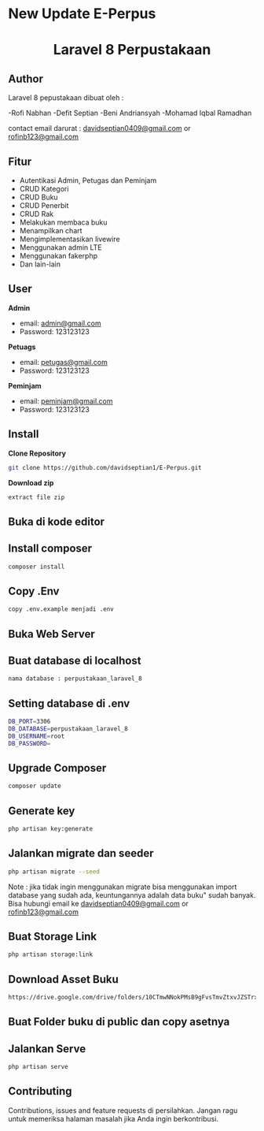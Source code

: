 # New Update E-Perpus 

<h1 align="center">Laravel 8 Perpustakaan</h1>

## Author

Laravel 8 pepustakaan dibuat oleh :

-Rofi Nabhan
-Defit Septian
-Beni Andriansyah
-Mohamad Iqbal Ramadhan

contact email darurat : davidseptian0409@gmail.com or rofinb123@gmail.com

## Fitur 

- Autentikasi Admin, Petugas dan Peminjam
- CRUD Kategori
- CRUD Buku
- CRUD Penerbit
- CRUD Rak
- Melakukan membaca buku
- Menampilkan chart
- Mengimplementasikan livewire
- Menggunakan admin LTE
- Menggunakan fakerphp
- Dan lain-lain

## User

**Admin**

- email: admin@gmail.com
- Password: 123123123

**Petuags**

- email: petugas@gmail.com
- Password: 123123123

**Peminjam**

- email: peminjam@gmail.com
- Password: 123123123

## Install

**Clone Repository**

```bash
git clone https://github.com/davidseptian1/E-Perpus.git
```

**Download zip**

```bash
extract file zip
```

## Buka di kode editor


## Install composer

```bash
composer install
```

## Copy .Env

```bash
copy .env.example menjadi .env
```

## Buka Web Server


## Buat database di localhost 

```bash
nama database : perpustakaan_laravel_8
```

## Setting database di .env

```bash
DB_PORT=3306
DB_DATABASE=perpustakaan_laravel_8
DB_USERNAME=root
DB_PASSWORD=
```

## Upgrade Composer
```bash
composer update
```
## Generate key

```bash
php artisan key:generate
```

## Jalankan migrate dan seeder

```bash
php artisan migrate --seed
```
Note : jika tidak ingin menggunakan migrate bisa menggunakan import database yang sudah ada, keuntungannya adalah data buku" sudah banyak. Bisa hubungi email ke davidseptian0409@gmail.com or rofinb123@gmail.com

## Buat Storage Link

```bash
php artisan storage:link
```

## Download Asset Buku

```bash
https://drive.google.com/drive/folders/10CTmwNNokPMsB9gFvsTmvZtxvJZSTrxv
```

## Buat Folder buku di public dan copy asetnya


## Jalankan Serve

```bash
php artisan serve
```

## Contributing

Contributions, issues and feature requests di persilahkan.
Jangan ragu untuk memeriksa halaman masalah jika Anda ingin berkontribusi.

